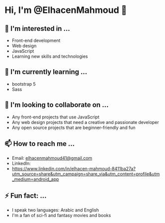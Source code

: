 # Hi, I'm @ElhacenMahmoud 👋

## 👀 I'm interested in ...
- Front-end development
- Web design
- JavaScript
- Learning new skills and technologies

## 🌱 I'm currently learning ...
- bootstrap 5
- Sass

## 💞️ I'm looking to collaborate on ...
- Any front-end projects that use JavaScript
- Any web design projects that need a creative and passionate developer
- Any open source projects that are beginner-friendly and fun

## 📫 How to reach me ...
- Email: elhacenmahmoud41@gmail.com
- LinkedIn:
- https://www.linkedin.com/in/elhacen-mahmoud-8411ba27a?utm_source=share&utm_campaign=share_via&utm_content=profile&utm_medium=android_app

## ⚡ Fun fact: ...
- I speak two languages: Arabic and English
- I'm a fan of sci-fi and fantasy movies and books


<!---
ElhacenMahmoud/ElhacenMahmoud is a ✨ special ✨ repository because its `README.md` (this file) appears on your GitHub profile.
You can click the Preview link to take a look at your changes.
--->
